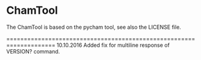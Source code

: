 ChamTool
========
The ChamTool is based on the pycham tool, see also the LICENSE file.


====================================================================
10.10.2016    Added fix for multiline response of VERSION? command.
